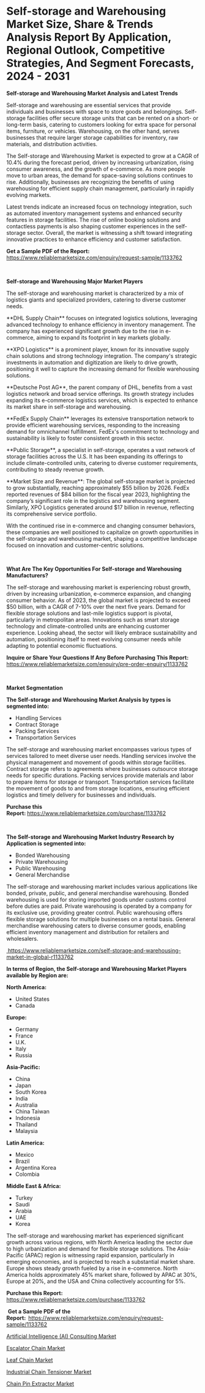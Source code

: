 <p><h1>Self-storage and Warehousing Market Size, Share & Trends Analysis Report By Application, Regional Outlook, Competitive Strategies, And Segment Forecasts, 2024 - 2031</h1></p><p><strong>Self-storage and Warehousing Market Analysis and Latest Trends</strong></p>
<p><p>Self-storage and warehousing are essential services that provide individuals and businesses with space to store goods and belongings. Self-storage facilities offer secure storage units that can be rented on a short- or long-term basis, catering to customers looking for extra space for personal items, furniture, or vehicles. Warehousing, on the other hand, serves businesses that require larger storage capabilities for inventory, raw materials, and distribution activities.</p><p>The Self-storage and Warehousing Market is expected to grow at a CAGR of 10.4% during the forecast period, driven by increasing urbanization, rising consumer awareness, and the growth of e-commerce. As more people move to urban areas, the demand for space-saving solutions continues to rise. Additionally, businesses are recognizing the benefits of using warehousing for efficient supply chain management, particularly in rapidly evolving markets. </p><p>Latest trends indicate an increased focus on technology integration, such as automated inventory management systems and enhanced security features in storage facilities. The rise of online booking solutions and contactless payments is also shaping customer experiences in the self-storage sector. Overall, the market is witnessing a shift toward integrating innovative practices to enhance efficiency and customer satisfaction.</p></p>
<p><strong>Get a Sample PDF of the Report:&nbsp;</strong> <a href="https://www.reliablemarketsize.com/enquiry/request-sample/1133762?utm_campaign=1105&utm_medium=2&utm_source=Github&utm_content=ia&utm_term=18122024&utm_id=self-storage-and-warehousing">https://www.reliablemarketsize.com/enquiry/request-sample/1133762</a></p>
<p>&nbsp;</p>
<p><strong>Self-storage and Warehousing Major Market Players</strong></p>
<p><p>The self-storage and warehousing market is characterized by a mix of logistics giants and specialized providers, catering to diverse customer needs.</p><p>**DHL Supply Chain** focuses on integrated logistics solutions, leveraging advanced technology to enhance efficiency in inventory management. The company has experienced significant growth due to the rise in e-commerce, aiming to expand its footprint in key markets globally.</p><p>**XPO Logistics** is a prominent player, known for its innovative supply chain solutions and strong technology integration. The company's strategic investments in automation and digitization are likely to drive growth, positioning it well to capture the increasing demand for flexible warehousing solutions.</p><p>**Deutsche Post AG**, the parent company of DHL, benefits from a vast logistics network and broad service offerings. Its growth strategy includes expanding its e-commerce logistics services, which is expected to enhance its market share in self-storage and warehousing.</p><p>**FedEx Supply Chain** leverages its extensive transportation network to provide efficient warehousing services, responding to the increasing demand for omnichannel fulfillment. FedEx's commitment to technology and sustainability is likely to foster consistent growth in this sector.</p><p>**Public Storage**, a specialist in self-storage, operates a vast network of storage facilities across the U.S. It has been expanding its offerings to include climate-controlled units, catering to diverse customer requirements, contributing to steady revenue growth.</p><p>**Market Size and Revenue**: The global self-storage market is projected to grow substantially, reaching approximately $55 billion by 2026. FedEx reported revenues of $84 billion for the fiscal year 2023, highlighting the company’s significant role in the logistics and warehousing segment. Similarly, XPO Logistics generated around $17 billion in revenue, reflecting its comprehensive service portfolio.</p><p>With the continued rise in e-commerce and changing consumer behaviors, these companies are well positioned to capitalize on growth opportunities in the self-storage and warehousing market, shaping a competitive landscape focused on innovation and customer-centric solutions.</p></p>
<p>&nbsp;</p>
<p><strong>What Are The Key Opportunities For Self-storage and Warehousing Manufacturers?</strong></p>
<p><p>The self-storage and warehousing market is experiencing robust growth, driven by increasing urbanization, e-commerce expansion, and changing consumer behavior. As of 2023, the global market is projected to exceed $50 billion, with a CAGR of 7-10% over the next five years. Demand for flexible storage solutions and last-mile logistics support is pivotal, particularly in metropolitan areas. Innovations such as smart storage technology and climate-controlled units are enhancing customer experience. Looking ahead, the sector will likely embrace sustainability and automation, positioning itself to meet evolving consumer needs while adapting to potential economic fluctuations.</p></p>
<p><strong>Inquire or Share Your Questions If Any Before Purchasing This Report:</strong> <a href="https://www.reliablemarketsize.com/enquiry/pre-order-enquiry/1133762?utm_campaign=1105&utm_medium=2&utm_source=Github&utm_content=ia&utm_term=18122024&utm_id=self-storage-and-warehousing">https://www.reliablemarketsize.com/enquiry/pre-order-enquiry/1133762</a></p>
<p>&nbsp;</p>
<p><strong>Market Segmentation</strong></p>
<p><strong>The Self-storage and Warehousing Market Analysis by types is segmented into:</strong></p>
<p><ul><li>Handling Services</li><li>Contract Storage</li><li>Packing Services</li><li>Transportation Services</li></ul></p>
<p><p>The self-storage and warehousing market encompasses various types of services tailored to meet diverse user needs. Handling services involve the physical management and movement of goods within storage facilities. Contract storage refers to agreements where businesses outsource storage needs for specific durations. Packing services provide materials and labor to prepare items for storage or transport. Transportation services facilitate the movement of goods to and from storage locations, ensuring efficient logistics and timely delivery for businesses and individuals.</p></p>
<p><strong>Purchase this Report:&nbsp;</strong><a href="https://www.reliablemarketsize.com/purchase/1133762?utm_campaign=1105&utm_medium=2&utm_source=Github&utm_content=ia&utm_term=18122024&utm_id=self-storage-and-warehousing">https://www.reliablemarketsize.com/purchase/1133762</a></p>
<p>&nbsp;</p>
<p><strong>The Self-storage and Warehousing Market Industry Research by Application is segmented into:</strong></p>
<p><ul><li>Bonded Warehousing</li><li>Private Warehousing</li><li>Public Warehousing</li><li>General Merchandise</li></ul></p>
<p><p>The self-storage and warehousing market includes various applications like bonded, private, public, and general merchandise warehousing. Bonded warehousing is used for storing imported goods under customs control before duties are paid. Private warehousing is operated by a company for its exclusive use, providing greater control. Public warehousing offers flexible storage solutions for multiple businesses on a rental basis. General merchandise warehousing caters to diverse consumer goods, enabling efficient inventory management and distribution for retailers and wholesalers.</p></p>
<p><a href="https://www.reliablemarketsize.com/self-storage-and-warehousing-market-in-global-r1133762?utm_campaign=1105&utm_medium=2&utm_source=Github&utm_content=ia&utm_term=18122024&utm_id=self-storage-and-warehousing">&nbsp;https://www.reliablemarketsize.com/self-storage-and-warehousing-market-in-global-r1133762</a></p>
<p><strong>In terms of Region, the Self-storage and Warehousing Market Players available by Region are:</strong></p>
<p>
    <p> <strong> North America: </strong>
        <ul>
            <li>United States</li>
            <li>Canada</li>
        </ul>
        </p> 
    <p> <strong> Europe: </strong>
        <ul>
            <li>Germany</li>
            <li>France</li>
            <li>U.K.</li>
            <li>Italy</li>
            <li>Russia</li>
        </ul>
        </p> 
    <p> <strong> Asia-Pacific: </strong>
        <ul>
            <li>China</li>
            <li>Japan</li>
            <li>South Korea</li>
            <li>India</li>
            <li>Australia</li>
            <li>China Taiwan</li>
            <li>Indonesia</li>
            <li>Thailand</li>
            <li>Malaysia</li>
        </ul>
        </p> 
    <p> <strong> Latin America: </strong>
        <ul>
            <li>Mexico</li>
            <li>Brazil</li>
            <li>Argentina Korea</li>
            <li>Colombia</li>
        </ul>
        </p> 
    <p> <strong> Middle East & Africa: </strong>
        <ul>
            <li>Turkey</li>
            <li>Saudi</li>
            <li>Arabia</li>
            <li>UAE</li>
            <li>Korea</li>
        </ul>
    </p>
    </p>
<p><p>The self-storage and warehousing market has experienced significant growth across various regions, with North America leading the sector due to high urbanization and demand for flexible storage solutions. The Asia-Pacific (APAC) region is witnessing rapid expansion, particularly in emerging economies, and is projected to reach a substantial market share. Europe shows steady growth fueled by a rise in e-commerce. North America holds approximately 45% market share, followed by APAC at 30%, Europe at 20%, and the USA and China collectively accounting for 5%.</p></p>
<p><strong>Purchase this Report: </strong><a href="https://www.reliablemarketsize.com/purchase/1133762?utm_campaign=1105&utm_medium=2&utm_source=Github&utm_content=ia&utm_term=18122024&utm_id=self-storage-and-warehousing">https://www.reliablemarketsize.com/purchase/1133762</a></p>
<p>&nbsp;<strong>Get a Sample PDF of the Report:&nbsp;&nbsp;</strong><a href="https://www.reliablemarketsize.com/enquiry/request-sample/1133762?utm_campaign=1105&utm_medium=2&utm_source=Github&utm_content=ia&utm_term=18122024&utm_id=self-storage-and-warehousing">https://www.reliablemarketsize.com/enquiry/request-sample/1133762</a></p>
<p><strong></strong></p>
<p><p><a href="https://github.com/NorbertYates/Market-Research-Report-List-7/blob/main/artificial-intelligence-ai-consulting-market.md?utm_campaign=1105&utm_medium=2&utm_source=Github&utm_content=ia&utm_term=18122024&utm_id=self-storage-and-warehousing">Artificial Intelligence (AI) Consulting Market</a></p><p><a href="https://www.linkedin.com/pulse/escalator-chain-market-forecasted-from-2024-2031-expanding-fznnf?utm_campaign=1105&utm_medium=2&utm_source=Github&utm_content=ia&utm_term=18122024&utm_id=self-storage-and-warehousing">Escalator Chain Market</a></p><p><a href="https://www.linkedin.com/pulse/leaf-chain-market-report-size-revenue-forecast-projected-94-a0rkf?utm_campaign=1105&utm_medium=2&utm_source=Github&utm_content=ia&utm_term=18122024&utm_id=self-storage-and-warehousing">Leaf Chain Market</a></p><p><a href="https://www.linkedin.com/pulse/size-dynamics-expected-growth-industrial-chain-tensioner-market-apg6f?utm_campaign=1105&utm_medium=2&utm_source=Github&utm_content=ia&utm_term=18122024&utm_id=self-storage-and-warehousing">Industrial Chain Tensioner Market</a></p><p><a href="https://www.linkedin.com/pulse/acomprehensive-analysis-chain-pin-extractor-market-covering-lbmaf?utm_campaign=1105&utm_medium=2&utm_source=Github&utm_content=ia&utm_term=18122024&utm_id=self-storage-and-warehousing">Chain Pin Extractor Market</a></p></p>